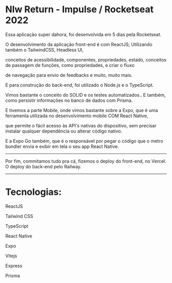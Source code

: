 # Nlw Return -  Impulse / Rocketseat 2022

Essa aplicação super dahora, foi desenvolvida em 5 dias pela Rocketseat. 




O desenvolvimento da aplicação front-end é com ReactJS; Utilizando também o TailwindCSS, Headless UI, 

conceitos de acessibilidade, componentes, propriedades, estado, conceitos de passagem de funções, como propriedades, e criar o fluxo 

de navegação para envio de feedbacks e muito, muito mais.


E para construção do back-end, foi utilizado o Node.js e o TypeScript. 

Vimos bastante o conceito do SOLID e os testes automatizados.. E também, como persistir informações no banco de dados com Prisma.




E tivemos a parte Mobile, onde vimos bastante sobre a Expo, que é uma ferramenta utilizada no desenvolvimento mobile COM React Native,

que permite o fácil acesso às API's nativas do dispositivo, sem precisar instalar qualquer dependência ou alterar código nativo. 

E a Expo Go também, que é o responsável por pegar o código que o metro bundler envia e exibir em tela o seu app React Native.

-----

Por fim, commitamos tudo pra cá, fizemos o deploy do front-end, no Vercel. O deploy do back-end pelo Railway.

-----

# Tecnologias:



ReactJS


Tailwind CSS


TypeScript


React Native


Expo


Vitejs


Express


Prisma

